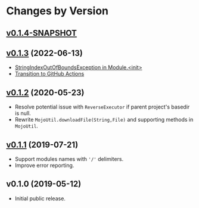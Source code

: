 # Changes by Version

## [v0.1.4-SNAPSHOT](https://github.com/entinae/javadocio-maven-plugin/compare/3d28bd6e4b74f8db2de93235607b948c19b387be..HEAD)

## [v0.1.3](https://github.com/entinae/javadocio-maven-plugin/compare/8130ce890f66d114695172c0bb6b7728207bc2d9..3d28bd6e4b74f8db2de93235607b948c19b387be) (2022-06-13)
* [StringIndexOutOfBoundsException in Module.&lt;init&gt;](../../issues/3)
* [Transition to GitHub Actions](../../issues/2)

## [v0.1.2](https://github.com/entinae/javadocio-maven-plugin/compare/8748ee7ee4acf93762204eab771eb76c56fcf8fb..8130ce890f66d114695172c0bb6b7728207bc2d9) (2020-05-23)
* Resolve potential issue with `ReverseExecutor` if parent project's basedir is null.
* Rewrite `MojoUtil.downloadFile(String,File)` and supporting methods in `MojoUtil`.

## [v0.1.1](https://github.com/entinae/javadocio-maven-plugin/compare/ff04c234b7bdf8a0e0d0e887ea7857867e175e05..8748ee7ee4acf93762204eab771eb76c56fcf8fb) (2019-07-21)
* Support modules names with `'/'` delimiters.
* Improve error reporting.

## v0.1.0 (2019-05-12)
* Initial public release.
